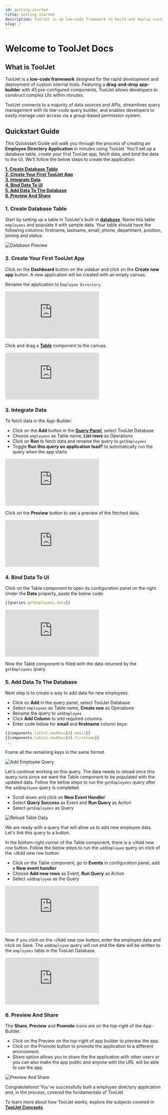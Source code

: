 ```yaml
---
id: getting-started
title: Getting Started
description: ToolJet is an low-code framework to build and deploy custom internal tools. ToolJet can connect to your data sources such as databases ( PostgreSQL, MongoDB, MS SQL Server, Snowflake, , BigQuery, etc ), API/GraphQL endpoints, SaaS tools ( Airtable, Stripe, Google Sheets, etc ) and cloud object storage services ( AWS S3, Google Cloud Storage and Minio ). Once the data sources are connected, ToolJet can run queries on these data sources to fetch and update data. The data fetched from data sources can be visualised and modified using the UI widgets such as tables, charts, forms, etc.
slug: /
---
```


# Welcome to ToolJet Docs

<div style={{marginLeft:"10%", marginRight:"10%"}}>

<div style={{paddingTop:'24px', paddingBottom:'24px'}}>

## What is ToolJet

ToolJet is a **low-code framework** designed for the rapid development and deployment of custom internal tools. Featuring a **drag-and-drop app-builder** with 45 pre-configured components, ToolJet allows developers to construct complex UIs within minutes.

ToolJet connects to a majority of data sources and APIs, streamlines query management with its low-code query builder, and enables developers to easily manage user access via a group-based permission system.



<div style={{paddingTop:'24px', paddingBottom:'24px'}}>

</div>

## Quickstart Guide

This Quickstart Guide will walk you through the process of creating an **Employee Directory Application** in minutes using ToolJet. You'll set up a database table, create your first ToolJet app, fetch data, and bind the data to the UI. We'll follow the below steps to create the application:

**[1. Create Database Table](#1-create-database-table/)**  <br/>
**[2. Create Your First ToolJet App](#2-create-your-first-tooljet-app)**  <br/>
**[3. Integrate Data](#3-integrate-data)** <br/>
**[4. Bind Data To UI](#4-bind-data-to-ui)** <br/>
**[5. Add Data To The Database](#5-add-data-to-the-database)** <br/>
**[6. Preview And Share](#6-preview-and-share)** <br/>

<div style={{paddingTop:'24px', paddingBottom:'24px'}}>

</div>

### 1. Create Database Table

Start by setting up a table in ToolJet's built-in **[database](/docs/tooljet-database)**. Name this table `employees` and populate it with sample data. Your table should have the following columns: firstname, lastname, email, phone, department, position, joining and status. 

<div style={{textAlign: 'center'}}>
    <img style={{marginBottom:'15px'}} className="screenshot-full" src="/img/quickstart-guide/create-database-v2.png" alt="Database Preview" />
</div>

</div>

<div style={{paddingTop:'24px', paddingBottom:'24px'}}>

### 2. Create Your First ToolJet App

Click on the **Dashboard** button on the sidebar and click on the **Create new app** button. A new application will be created with an empty canvas. 

Rename the application to `Employee Directory`. 

<div style={{marginBottom:'15px', height:'400px'}}>
    <iframe
        className="screenshot-full"
        src="https://www.floik.com/embed/e4f537b5-7b36-4760-9a52-caefc659a90b/0da4ba45-ffb7-4adb-84c3-fb6794abc98f-flo.html"
        style={{width: '100%', height: '100%'}}
        frameborder="0"
        allowfullscreen="allowfullscreen"
        webkitallowfullscreen
        mozallowfullscreen
        allowfullscreen>
    </iframe>
</div>

Click and drag a **[Table](/docs/widgets/table)** component to the canvas. 

<div style={{marginBottom:'15px', height:'400px'}}>
    <iframe
        className="screenshot-full"
        src="https://www.floik.com/embed/e4f537b5-7b36-4760-9a52-caefc659a90b/cb4c26a4-95ac-4c19-877b-f17e9a602591-flo.html"
        style={{width: '100%', height: '100%'}}
        frameborder="0"
        allowfullscreen="allowfullscreen"
        webkitallowfullscreen
        mozallowfullscreen
        allowfullscreen>
    </iframe>
</div>

</div>

<div style={{paddingTop:'24px', paddingBottom:'24px'}}>

### 3. Integrate Data

To fetch data in the App-Builder:
- Click on the **Add** button in the **[Query Panel](/docs/app-builder/query-panel.md)**, select ToolJet Database
- Choose `employees` as Table name, **List rows** as Operations
- Click on **Run** to fetch data and rename the query to `getEmployees`
- Toggle **Run this query on application load?** to automatically run the query when the app starts


<div style={{marginBottom:'15px', height:'400px'}}>
    <iframe
        className="screenshot-full"
        src="https://www.floik.com/embed/e4f537b5-7b36-4760-9a52-caefc659a90b/127cfcf4-f31d-408b-bba5-74b4c8c210ff-flo.html"
        style={{width: '100%', height: '100%'}}
        frameborder="0"
        allowfullscreen="allowfullscreen"
        webkitallowfullscreen
        mozallowfullscreen
        allowfullscreen>
    </iframe>
</div>

Click on the **Preview** button to see a preview of the fetched data. 

<div style={{marginBottom:'15px', height:'400px'}}>
    <iframe
        className="screenshot-full"
        src="https://www.floik.com/embed/e4f537b5-7b36-4760-9a52-caefc659a90b/a87fe800-2abc-444c-b369-3b3aad23bba0-flo.html"
        style={{width: '100%', height: '100%'}}
        frameborder="0"
        allowfullscreen="allowfullscreen"
        webkitallowfullscreen
        mozallowfullscreen
        allowfullscreen>
    </iframe>
</div>

</div>

<div style={{paddingTop:'24px', paddingBottom:'24px'}}>

### 4. Bind Data To UI

Click on the Table component to open its configuration panel on the right. Under the **Data** property, paste the below code:

```js
{{queries.getEmployees.data}}
```
<div style={{marginBottom:'15px', height:'400px'}}>
    <iframe
        className="screenshot-full"
        src="https://www.floik.com/embed/e4f537b5-7b36-4760-9a52-caefc659a90b/bd92e2cb-7bec-4e7e-ad97-0db5191e3bf9-flo.html"
        style={{width: '100%', height: '100%'}}
        frameborder="0"
        allowfullscreen="allowfullscreen"
        webkitallowfullscreen
        mozallowfullscreen
        allowfullscreen>
    </iframe>
</div>

Now the Table component is filled with the data returned by the `getEmployees` query. 

</div>

<div style={{paddingTop:'24px', paddingBottom:'24px'}}>

### 5. Add Data To The Database

Next step is to create a way to add data for new employees. 

- Click on **Add** in the query panel, select ToolJet Database
- Select `employees` as Table name, **Create row** as Operations
- Rename the query to `addEmployee`
- Click **Add Column** to add required columns
- Enter code below for **email** and **firstname** column keys:

```js
{{components.table1.newRows[0].email}}
{{components.table1.newRows[0].firstname}}
...
```

Frame all the remaining keys in the same format.

<div style={{textAlign: 'center'}}>
    <img style={{padding: '10px', marginBottom:'15px'}} className="screenshot-full" src="/img/quickstart-guide/add-employee-query-v2.png" alt="Add Employee Query" />
</div>

Let's continue working on this query. The data needs to reload once this query runs since we want the Table component to be populated with the updated data. Follow the below steps to run the `getEmployees` query after the `addEmployee` query is completed. 

- Scroll down and click on **New Event Handler**
- Select **Query Success** as Event and **Run Query** as Action
- Select `getEmployees` as Query

<div style={{textAlign: 'center'}}>
    <img style={{padding: '10px', marginBottom:'15px'}} className="screenshot-full" src="/img/quickstart-guide/reload-data-v2.png" alt="Reload Table Data" />
</div>

We are ready with a query that will allow us to add new employee data. Let's link this query to a button.

In the bottom-right corner of the Table component, there is a `+`/Add new row button. Follow the below steps to run the `addEmployee` query on click of the `+`/Add new row button: 
- Click on the Table component, go to **Events** in configuration panel, add a **New event handler**
- Choose **Add new rows** as Event, **Run Query** as Action
- Select `addEmployee` as the Query

<div style={{marginBottom:'15px', height:'400px'}}>
    <iframe
        className="screenshot-full"
        src="https://www.floik.com/embed/e4f537b5-7b36-4760-9a52-caefc659a90b/ca0842cf-1c2c-43b9-95bb-bd68538f6797-flo.html"
        style={{width: '100%', height: '100%'}}
        frameborder="0"
        allowfullscreen="allowfullscreen"
        webkitallowfullscreen
        mozallowfullscreen
        allowfullscreen>
    </iframe>
</div>

Now if you click on the `+`/Add new row button, enter the employee data and click on Save. The `addEmployee` query will run and the data will be written to the `employees` table in the ToolJet Database.

<div style={{marginBottom:'15px', height:'400px'}}>
    <iframe
        className="screenshot-full"
        src="https://www.floik.com/embed/e4f537b5-7b36-4760-9a52-caefc659a90b/a6cd9cdc-592e-4dba-98b8-677a03c44b5c-flo.html"
        style={{width: '100%', height: '100%'}}
        frameborder="0"
        allowfullscreen="allowfullscreen"
        webkitallowfullscreen
        mozallowfullscreen
        allowfullscreen>
    </iframe>
</div>

</div>

<div style={{paddingTop:'24px', paddingBottom:'24px'}}>

### 6. Preview And Share

The **Share**, **Preview** and **Promote** icons are on the top-right of the App-Builder. 

- Click on the Preview on the top-right of app builder to preview the app.
- Click on the Promote button to promote the application to a different environment.
- Share option allows you to share the the application with other users or you can also make the app public and anyone with the URL will be able to use the app.

<div style={{textAlign: 'center'}}>
    <img style={{marginBottom:'15px'}} className="screenshot-full" src="/img/quickstart-guide/preview-share-v2.png" alt="Preview And Share" />
</div>

Congratulations! You've successfully built a employee directory application and, in the process, covered the fundamentals of ToolJet. 

To learn more about how ToolJet works, explore the subjects covered in **[ToolJet Concepts](/docs/tooljet-concepts/what-are-components.md)**.

</div>


</div>
